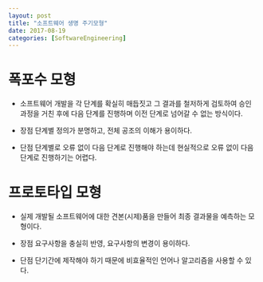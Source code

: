```yaml
---
layout: post
title: "소프트웨어 생명 주기모형"
date: 2017-08-19
categories: [SoftwareEngineering]
---
```

# 폭포수 모형
- 소프트웨어 개발을 각 단계를 확실히 매듭짓고 그 결과를 철저하게 검토하여 승인 과정을 거친 후에 다음 단계를 진행하며 이전 단계로 넘어갈 수 없는 방식이다.

- 장점 
단계별 정의가 분명하고, 전체 공조의 이해가 용이하다.

- 단점
단계별로 오류 없이 다음 단계로 진행해야 하는데 현실적으로 오류 없이 다음 단계로 진행하기는 어렵다.

# 프로토타입 모형
- 실제 개발될 소프트웨어에 대한 견본(시제)품을 만들어 최종 결과물을 예측하는 모형이다.

- 장점
요구사항을 충실히 반영, 요구사항의 변경이 용이하다.

- 단점
단기간에 제작해야 하기 때문에 비효율적인 언어나 알고리즘을 사용할 수 있다.
